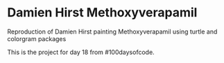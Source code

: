 # Damien Hirst Methoxyverapamil

Reproduction of Damien Hirst painting Methoxyverapamil using turtle and colorgram packages 

This is the project for day 18 from #100daysofcode.
